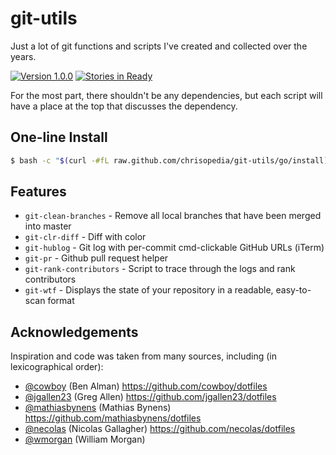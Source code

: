 # git-utils

Just a lot of git functions and scripts I've created and collected over the years.

[![Version 1.0.0](http://img.shields.io/badge/version-1.0.0-brightgreen.svg)](https://github.com/chrisopedia/bash/releases/tag/1.3.0) [![Stories in Ready](https://badge.waffle.io/chrisopedia/git-utils.png?label=Ready)](http://waffle.io/chrisopedia/git-utils)

For the most part, there shouldn't be any dependencies, but each script will have a place at the top that discusses the dependency.

## One-line Install

```bash
$ bash -c "$(curl -#fL raw.github.com/chrisopedia/git-utils/go/install)"
```

## Features

* `git-clean-branches` - Remove all local branches that have been merged into master
* `git-clr-diff` - Diff with color
* `git-hublog` - Git log with per-commit cmd-clickable GitHub URLs (iTerm)
* `git-pr` - Github pull request helper
* `git-rank-contributors` - Script to trace through the logs and rank contributors
* `git-wtf` - Displays the state of your repository in a readable, easy-to-scan format

## Acknowledgements

Inspiration and code was taken from many sources, including (in lexicographical order):

* [@cowboy](https://github.com/cowboy) (Ben Alman) https://github.com/cowboy/dotfiles
* [@jgallen23](https://github.com/jgallen23) (Greg Allen) https://github.com/jgallen23/dotfiles
* [@mathiasbynens](https://github.com/mathiasbynens) (Mathias Bynens) https://github.com/mathiasbynens/dotfiles
* [@necolas](https://github.com/necolas) (Nicolas Gallagher) https://github.com/necolas/dotfiles
* [@wmorgan](https://github.com/wmorgan) (William Morgan)
